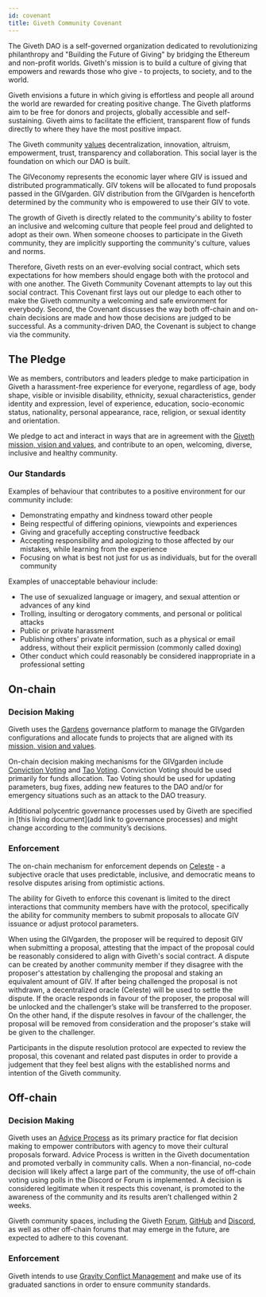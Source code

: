 ```yaml
---
id: covenant
title: Giveth Community Covenant
---
```


The Giveth DAO is a self-governed organization dedicated to revolutionizing philanthropy and "Building the Future of Giving" by bridging the Ethereum and non-profit worlds. Giveth's mission is to build a culture of giving that empowers and rewards those who give - to projects, to society, and to the world.

Giveth envisions a future in which giving is effortless and people all around the world are rewarded for creating positive change. The Giveth platforms aim to be free for donors and projects, globally accessible and self-sustaining. Giveth aims to facilitate the efficient, transparent flow of funds directly to where they have the most positive impact.

The Giveth community [values](https://docs.giveth.io/whatisgiveth/) decentralization, innovation, altruism, empowerment, trust, transparency and collaboration. This social layer is the foundation on which our DAO is built.

The GIVeconomy represents the economic layer where GIV is issued and distributed programmatically. GIV tokens will be allocated to fund proposals passed in the GIVgarden. GIV distribution from the GIVgarden is henceforth determined by the community who is empowered to use their GIV to vote.

The growth of Giveth is directly related to the community's ability to foster an inclusive and welcoming culture that people feel proud and delighted to adopt as their own. When someone chooses to participate in the Giveth community, they are implicitly supporting the community's culture, values and norms.

Therefore, Giveth rests on an ever-evolving social contract, which sets expectations for how members should engage both with the protocol and with one another. The Giveth Community Covenant attempts to lay out this social contract. This Covenant first lays out our pledge to each other to make the Giveth community a welcoming and safe environment for everybody.  Second, the Covenant discusses the way both off-chain and on-chain decisions are made and how those decisions are judged to be successful.  As a community-driven DAO, the Covenant is subject to change via the community.  

## The Pledge
We as members, contributors and leaders pledge to make participation in Giveth a harassment-free experience for everyone, regardless of age, body shape, visible or invisible disability, ethnicity, sexual characteristics, gender identity and expression, level of experience, education, socio-economic status, nationality, personal appearance, race, religion, or sexual identity and orientation.

We pledge to act and interact in ways that are in agreement with the [Giveth mission, vision and values](https://docs.giveth.io/whatisgiveth/), and contribute to an open, welcoming, diverse, inclusive and healthy community.

### Our Standards
Examples of behaviour that contributes to a positive environment for our community include: 
- Demonstrating empathy and kindness toward other people 
- Being respectful of differing opinions, viewpoints and experiences 
- Giving and gracefully accepting constructive feedback 
- Accepting responsibility and apologizing to those affected by our mistakes, while learning from the experience 
- Focusing on what is best not just for us as individuals, but for the overall community

Examples of unacceptable behaviour include: 
- The use of sexualized language or imagery, and sexual attention or advances of any kind 
- Trolling, insulting or derogatory comments, and personal or political attacks 
- Public or private harassment 
- Publishing others’ private information, such as a physical or email address, without their explicit permission (commonly called doxing)
- Other conduct which could reasonably be considered inappropriate in a professional setting

## On-chain

### Decision Making

Giveth uses the [Gardens](https://gardens.1hive.org/#/home/) governance platform to manage the GIVgarden configurations and allocate funds to projects that are aligned with its [mission, vision and values](https://docs.giveth.io/whatisgiveth/). 

On-chain decision making mechanisms for the GIVgarden include [Conviction Voting](https://forum.tecommons.org/t/conviction-voting-tl-dr/308?u=liviade) and [Tao Voting](https://forum.tecommons.org/t/tao-voting-formerly-disputable-voting-parameters-general-discussion/267). Conviction Voting should be used primarily for funds allocation. Tao Voting should be used for updating parameters, bug fixes, adding new features to the DAO and/or for emergency situations such as an attack to the DAO treasury. 

Additional polycentric governance processes used by Giveth are specified in [this living document](add link to governance processes) and might change according to the community’s decisions.

### Enforcement

The on-chain mechanism for enforcement depends on [Celeste](https://1hive.gitbook.io/celeste/) -  a subjective oracle that uses predictable, inclusive, and democratic means to resolve disputes arising from optimistic actions.

The ability for Giveth to enforce this covenant is limited to the direct interactions that community members have with the protocol, specifically the ability for community members to submit proposals to allocate GIV issuance or adjust protocol parameters.

When using the GIVgarden, the proposer will be required to deposit GIV when submitting a proposal, attesting that the impact of the proposal could be reasonably considered to align with Giveth's social contract. A dispute can be created by another community member if they disagree with the proposer's attestation by challenging the proposal and staking an equivalent amount of GIV. If after being challenged the proposal is not withdrawn, a decentralized oracle (Celeste) will be used to settle the dispute. If the oracle responds in favour of the proposer, the proposal will be unlocked and the challenger’s stake will be transferred to the proposer. On the other hand, if the dispute resolves in favour of the challenger, the proposal will be removed from consideration and the proposer's stake will be given to the challenger.

Participants in the dispute resolution protocol are expected to review the proposal, this covenant and related past disputes in order to provide a judgement that they feel best aligns with the established norms and intention of the Giveth community.

## Off-chain

### Decision Making

Giveth uses an [Advice Process](https://docs.giveth.io/whatisgiveth/adviceProcess) as its primary practice for flat decision making to empower contributors with agency to move their cultural proposals forward. Advice Process is written in the Giveth documentation and promoted verbally in community calls. When a non-financial, no-code decision will likely affect a large part of the community, the use of off-chain voting using polls in the Discord or Forum is implemented. A decision is considered legitimate when it respects this covenant, is promoted to the awareness of the community and its results aren’t challenged within 2 weeks. 

Giveth community spaces, including the Giveth [Forum](https://forum.giveth.io/), [GitHub](https://github.com/Giveth) and [Discord](https://discord.gg/JxF38Tj364), as well as other off-chain forums that may emerge in the future, are expected to adhere to this covenant.

### Enforcement

Giveth intends to use [Gravity Conflict Management](https://forum.tecommons.org/t/gravity-general-process/173) and make use of its graduated sanctions in order to ensure community standards. 

